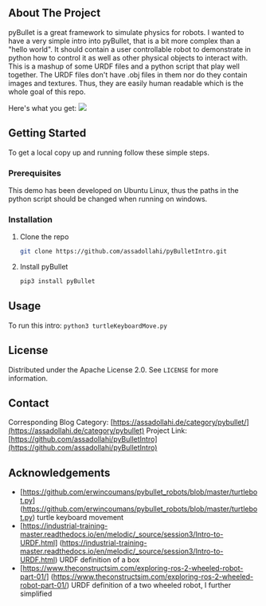 ## About The Project

pyBullet is a great framework to simulate physics for robots.
I wanted to have a very simple intro into pyBullet, that is a bit more complex than a "hello world".
It should contain a user controllable robot to demonstrate in python how to control it as well as other physical objects to interact with.
This is a mashup of some URDF files and a python script that play well together. 
The URDF files don't have .obj files in them nor do they contain images and textures. 
Thus, they are easily human readable which is the whole goal of this repo. 

Here's what you get:
[![](http://img.youtube.com/vi/UqWcz4s8a7Y/0.jpg)](http://www.youtube.com/watch?v=UqWcz4s8a7Y "pyBulletIntro")

## Getting Started

To get a local copy up and running follow these simple steps.

### Prerequisites

This demo has been developed on Ubuntu Linux, thus the paths in the python script should be changed when running on windows.


### Installation

1. Clone the repo
   ```sh
   git clone https://github.com/assadollahi/pyBulletIntro.git
   ```
2. Install pyBullet
   ```sh
   pip3 install pyBullet
   ```


## Usage

To run this intro: ```python3 turtleKeyboardMove.py```


## License

Distributed under the Apache License 2.0. See `LICENSE` for more information.


<!-- CONTACT -->
## Contact

Corresponding Blog Category: [https://assadollahi.de/category/pybullet/](https://assadollahi.de/category/pybullet)
Project Link: [https://github.com/assadollahi/pyBulletIntro](https://github.com/assadollahi/pyBulletIntro)



<!-- ACKNOWLEDGEMENTS -->
## Acknowledgements

* [https://github.com/erwincoumans/pybullet_robots/blob/master/turtlebot.py] (https://github.com/erwincoumans/pybullet_robots/blob/master/turtlebot.py) turtle keyboard movement
* [https://industrial-training-master.readthedocs.io/en/melodic/_source/session3/Intro-to-URDF.html] (https://industrial-training-master.readthedocs.io/en/melodic/_source/session3/Intro-to-URDF.html) URDF definition of a box
* [https://www.theconstructsim.com/exploring-ros-2-wheeled-robot-part-01/] (https://www.theconstructsim.com/exploring-ros-2-wheeled-robot-part-01/) URDF definition of a two wheeled robot, I further simplified
